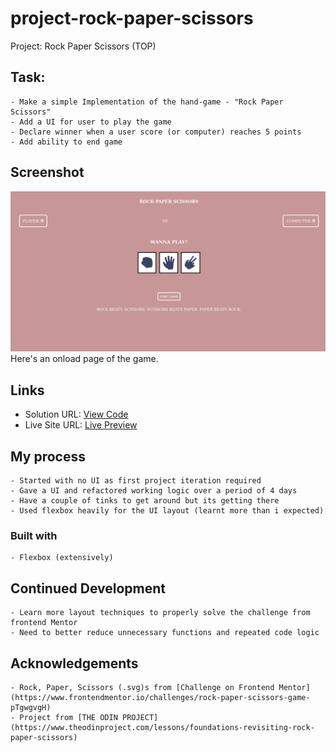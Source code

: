 # project-rock-paper-scissors
Project: Rock Paper Scissors (TOP)

## Task:
    - Make a simple Implementation of the hand-game - "Rock Paper Scissors"
    - Add a UI for user to play the game
    - Declare winner when a user score (or computer) reaches 5 points
    - Add ability to end game


## Screenshot
![](./images/screenshot-1-rock-paper-scissors.png)
    Here's an onload page of the game.

## Links
- Solution URL: [View Code](https://github.com/TonyFred-code/project-rock-paper-scissors)
- Live Site URL: [Live Preview](https://tonyfred-code.github.io/project-rock-paper-scissors/)

## My process
    - Started with no UI as first project iteration required
    - Gave a UI and refactored working logic over a period of 4 days
    - Have a couple of tinks to get around but its getting there
    - Used flexbox heavily for the UI layout (learnt more than i expected)

### Built with
    - Flexbox (extensively)

## Continued Development
    - Learn more layout techniques to properly solve the challenge from frontend Mentor
    - Need to better reduce unnecessary functions and repeated code logic

## Acknowledgements
    - Rock, Paper, Scissors (.svg)s from [Challenge on Frontend Mentor](https://www.frontendmentor.io/challenges/rock-paper-scissors-game-pTgwgvgH)
    - Project from [THE ODIN PROJECT](https://www.theodinproject.com/lessons/foundations-revisiting-rock-paper-scissors)
